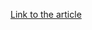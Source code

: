 [Link to the article](https://cybersecuritynews.com/hackers-leverage-red-team-tools-in-rdp-attacks/)
